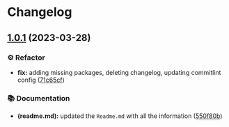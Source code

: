 # Changelog

## [1.0.1](https://bitbucket.org/k-aryan/automatic-release-poc/commits/tag/v1.0.1) (2023-03-28)

### ⚙️ Refactor

-   **fix:** adding missing packages, deleting changelog, updating commitlint config ([71c65cf](https://bitbucket.org/k-aryan/automatic-release-poc/commits/71c65cf125b6b517a49d3d1da631e0cff31e9072))

### 📚 Documentation

-   **(readme.md):** updated the `Readme.md` with all the information ([550f80b](https://bitbucket.org/k-aryan/automatic-release-poc/commits/550f80b64a9e7b9ea118579808a8efbb3ee44302))
